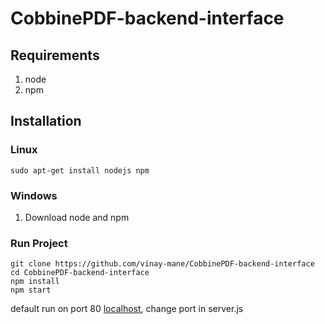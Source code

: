 ﻿# CobbinePDF-backend-interface

## Requirements
1. node
2. npm

## Installation
### Linux
```
sudo apt-get install nodejs npm
```
### Windows
1. Download node and npm

### Run Project
```
git clone https://github.com/vinay-mane/CobbinePDF-backend-interface
cd CobbinePDF-backend-interface
npm install
npm start
```
default run on port 80 [localhost](http://localhost/), change port in server.js


